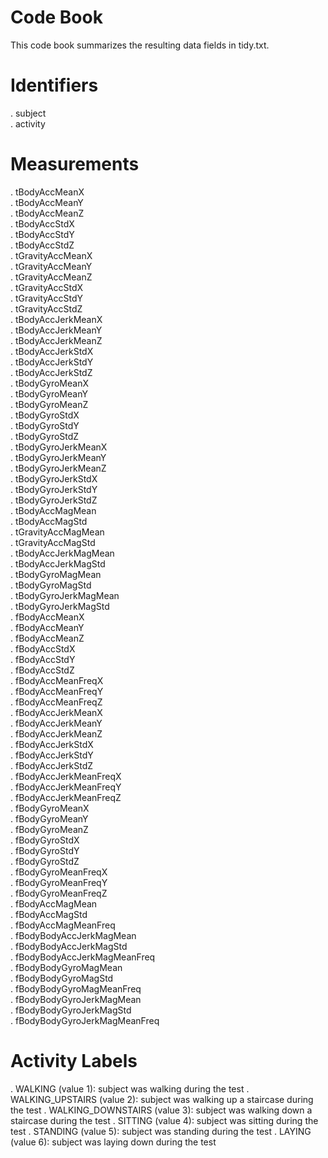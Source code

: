 # Code Book
This code book summarizes the resulting data fields in tidy.txt.

# Identifiers
. subject                      
. activity                    

# Measurements
. tBodyAccMeanX                
. tBodyAccMeanY               
. tBodyAccMeanZ                
. tBodyAccStdX                
. tBodyAccStdY                 
. tBodyAccStdZ                
. tGravityAccMeanX             
. tGravityAccMeanY            
. tGravityAccMeanZ             
. tGravityAccStdX             
. tGravityAccStdY              
. tGravityAccStdZ             
. tBodyAccJerkMeanX            
. tBodyAccJerkMeanY           
. tBodyAccJerkMeanZ            
. tBodyAccJerkStdX            
. tBodyAccJerkStdY             
. tBodyAccJerkStdZ            
. tBodyGyroMeanX               
. tBodyGyroMeanY              
. tBodyGyroMeanZ               
. tBodyGyroStdX               
. tBodyGyroStdY                
. tBodyGyroStdZ               
. tBodyGyroJerkMeanX           
. tBodyGyroJerkMeanY          
. tBodyGyroJerkMeanZ           
. tBodyGyroJerkStdX           
. tBodyGyroJerkStdY            
. tBodyGyroJerkStdZ           
. tBodyAccMagMean              
. tBodyAccMagStd              
. tGravityAccMagMean           
. tGravityAccMagStd           
. tBodyAccJerkMagMean          
. tBodyAccJerkMagStd          
. tBodyGyroMagMean             
. tBodyGyroMagStd             
. tBodyGyroJerkMagMean         
. tBodyGyroJerkMagStd         
. fBodyAccMeanX                
. fBodyAccMeanY               
. fBodyAccMeanZ                
. fBodyAccStdX                
. fBodyAccStdY                 
. fBodyAccStdZ                
. fBodyAccMeanFreqX            
. fBodyAccMeanFreqY           
. fBodyAccMeanFreqZ            
. fBodyAccJerkMeanX           
. fBodyAccJerkMeanY            
. fBodyAccJerkMeanZ           
. fBodyAccJerkStdX             
. fBodyAccJerkStdY            
. fBodyAccJerkStdZ             
. fBodyAccJerkMeanFreqX       
. fBodyAccJerkMeanFreqY        
. fBodyAccJerkMeanFreqZ       
. fBodyGyroMeanX               
. fBodyGyroMeanY              
. fBodyGyroMeanZ               
. fBodyGyroStdX               
. fBodyGyroStdY                
. fBodyGyroStdZ               
. fBodyGyroMeanFreqX           
. fBodyGyroMeanFreqY          
. fBodyGyroMeanFreqZ           
. fBodyAccMagMean             
. fBodyAccMagStd               
. fBodyAccMagMeanFreq         
. fBodyBodyAccJerkMagMean      
. fBodyBodyAccJerkMagStd      
. fBodyBodyAccJerkMagMeanFreq  
. fBodyBodyGyroMagMean        
. fBodyBodyGyroMagStd          
. fBodyBodyGyroMagMeanFreq    
. fBodyBodyGyroJerkMagMean     
. fBodyBodyGyroJerkMagStd     
. fBodyBodyGyroJerkMagMeanFreq

# Activity Labels

. WALKING (value 1): subject was walking during the test
. WALKING_UPSTAIRS (value 2): subject was walking up a staircase during the test
. WALKING_DOWNSTAIRS (value 3): subject was walking down a staircase during the test
. SITTING (value 4): subject was sitting during the test
. STANDING (value 5): subject was standing during the test
. LAYING (value 6): subject was laying down during the test
